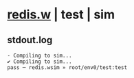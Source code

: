 # [redis.w](../../../../examples/tests/valid/redis.w) | test | sim

## stdout.log
```log
- Compiling to sim...
✔ Compiling to sim...
pass ─ redis.wsim » root/env0/test:test
```


